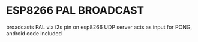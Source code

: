 # ESP8266 PAL BROADCAST
broadcasts PAL via i2s pin on esp8266
UDP server acts as input for PONG, android code included
